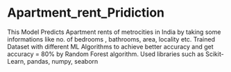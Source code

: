 # Apartment_rent_Pridiction

This Model Predicts Apartment rents of metrocities in India by taking some informations like no. of bedrooms , bathrooms, area, locality etc. Trained Dataset with different ML Algorithms to achieve better accuracy and get accuracy = 80% by Random Forest algorithm.
 Used libraries such as Scikit-Learn, pandas, numpy, seaborn
